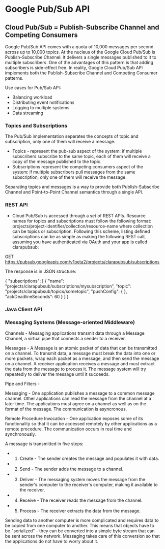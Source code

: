 # Google Pub/Sub API

## Cloud Pub/Sub = Publish-Subscribe Channel and Competing Consumers

Google Pub/Sub API comes with a quota of 10,000 messages per second across up to 10,000 topics.  At the nucleus of the Google Cloud Pub/Sub is Publish-Subscribe Channel.  It delivers a single messages published to it to multiple subscribers.  One of the advantages of this pattern is that adding subscribers is side-effect free.  In reality, Google Cloud Pub/Sub API implements both the Publish-Subscribe Channel and Competing Consumer patterns.

Use cases for Pub/Sub API:
 * Balancing workload
 * Distributing event notifications
 * Logging to multiple systems
 * Data streaming
 
### Topics and Subscriptions

The Pub/Sub implementation separates the concepts of topic and subscription, only one of them will receive a message.  
 * []() Topics - represent the pub-sub aspect of the system: if multiple subscribers subscribe to the same topic, each of them    will receive a copy of the message published to the topic.
 * Subscriptions represent the competing consumers aspect of the system: if multiple subscribers pull messages from the same      subscription, only one of them will receive the message.
 
 Separating topics and messages is a way to provide both Publish-Subscribe Channel and Point-to-Point Channel semantics through a single API.  
 
 
### REST API

 * Cloud Pub/Sub is accessed through a set of REST APIs.  Resource names for topics and subscriptions must follow the following format: projects/project-identifier/collection/resource-name where collection can be topics or subscription.  Following this scheme, listing defined subscriptions can be as simple as making the following REST call, assuming you have authenticated via OAuth and your app is called clarapubsub:
 
GET https://pubsub.googleapis.com/v1beta2/projects/clarapubsub/subscriptions

The response is in JSON structure:

{
 "subscriptions": [
   {
     "name": "projects/clarapubsub/subscriptions/mysubscription",
     "topic": "projects/clarapubsub/topics/sometopic",
     "pushConfig": { },
     "ackDeadlineSeconds": 60
   }
 ]
}

### Java Client API



### Messaging Systems (Message-oriented Middleware)

Channels - Messaging applications transmit data through a Message Channel, a virtual pipe that connects a sender to a receiver.

Messages - A Message is an atomic packet of data that can be transmitted on a channel.  To transmit data, a message must break the data into one or more packets, wrap each packet as a message, and then send the message on a channel.  A receiver application receives a message and must extract the data from the message to process it.  The message system will try repeatedly to deliver the message until it succeeds.

Pipe and Filters - 

Messaging - One application publishes a message to a common message channel.  Other applications can read the message from the channel at a later time.  The applications must agree on a channel as well as on the format of the message.  The communication is asyncronous.

Remote Procedure Invocation - One application exposes some of its functionality so that it can be accessed remotely by other applications as a remote procedure.  The communication occurs in real time and synchronously.

A message is transmitted in five steps:
 * 1. Create - The sender creates the message and populates it with data.
 * 2. Send - The sender adds the message to a channel.
 * 3. Deliver - The messaging system moves the message from the sender's computer to the receiver's computer, making it           available to the receiver.
 * 4. Receive - The receiver reads the message from the channel.
 * 5. Process - The receiver extracts the data from the message.
 
Sending data to another computer is more complicated and requires data to be copied from one computer to another.  This means that objects have to be "serialized" - they can be converted into a simple byte stream that can be sent across the network.  Messaging takes care of this conversion so that the applications do not have to worry about it.

